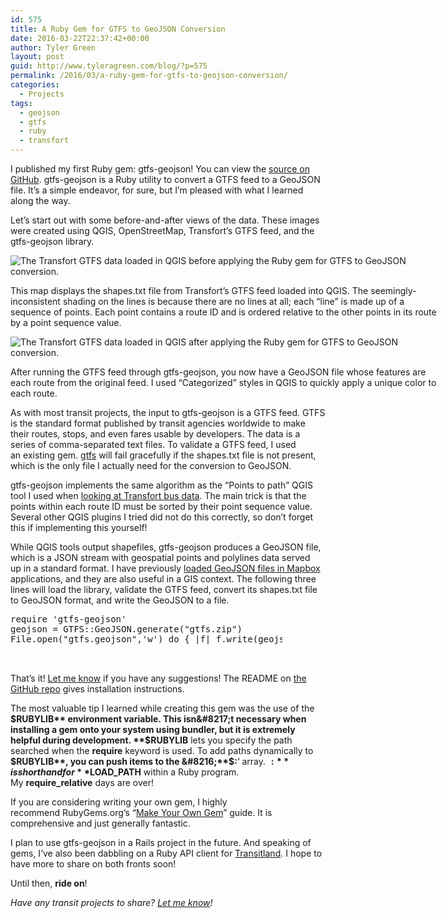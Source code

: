 ```yaml
---
id: 575
title: A Ruby Gem for GTFS to GeoJSON Conversion
date: 2016-03-22T22:37:42+00:00
author: Tyler Green
layout: post
guid: http://www.tyleragreen.com/blog/?p=575
permalink: /2016/03/a-ruby-gem-for-gtfs-to-geojson-conversion/
categories:
  - Projects
tags:
  - geojson
  - gtfs
  - ruby
  - transfort
---
```

I published my first Ruby gem: gtfs-geojson! You can view the <a href="https://github.com/tyleragreen/gtfs-geojson" target="_blank">source on GitHub</a>. gtfs-geojson is a Ruby utility to convert a GTFS feed to a GeoJSON file. It&#8217;s a simple endeavor, for sure, but I&#8217;m pleased with what I learned along the way.

Let&#8217;s start out with some before-and-after views of the data. These images were created using QGIS, OpenStreetMap, Transfort&#8217;s GTFS feed, and the gtfs-geojson library.

<div style="width: 686px" class="wp-caption aligncenter">
  <img src="http://i0.wp.com/www.tyleragreen.com/blog_files/2016-03-gtfs-geojson/gtfs.png?resize=676%2C449" alt="The Transfort GTFS data loaded in QGIS before applying the Ruby gem for GTFS to GeoJSON conversion." data-recalc-dims="1" />
  
  <p class="wp-caption-text">
    This map displays the shapes.txt file from Transfort&#8217;s GTFS feed loaded into QGIS. The seemingly-inconsistent shading on the lines is because there are no lines at all; each &#8220;line&#8221; is made up of a sequence of points. Each point contains a route ID and is ordered relative to the other points in its route by a point sequence value.
  </p>
</div>

<div style="width: 686px" class="wp-caption aligncenter">
  <img src="http://i0.wp.com/www.tyleragreen.com/blog_files/2016-03-gtfs-geojson/geojson.png?resize=676%2C448" alt="The Transfort GTFS data loaded in QGIS after applying the Ruby gem for GTFS to GeoJSON conversion." data-recalc-dims="1" />
  
  <p class="wp-caption-text">
    After running the GTFS feed through gtfs-geojson, you now have a GeoJSON file whose features are each route from the original feed. I used &#8220;Categorized&#8221; styles in QGIS to quickly apply a unique color to each route.
  </p>
</div>

As with most transit projects, the input to gtfs-geojson is a GTFS feed. GTFS is the standard format published by transit agencies worldwide to make their routes, stops, and even fares usable by developers. The data is a series of comma-separated text files. To validate a GTFS feed, I used an existing gem. <a href="https://github.com/nerdEd/gtfs" target="_blank">gtfs</a> will fail gracefully if the shapes.txt file is not present, which is the only file I actually need for the conversion to GeoJSON.

gtfs-geojson implements the same algorithm as the &#8220;Points to path&#8221; QGIS tool I used when <a href="http://www.tyleragreen.com/blog/2016/01/transfort-bus-stops-through-the-lens-of-gis/" target="_blank">looking at Transfort bus data</a>. The main trick is that the points within each route ID must be sorted by their point sequence value. Several other QGIS plugins I tried did not do this correctly, so don&#8217;t forget this if implementing this yourself!

While QGIS tools output shapefiles, gtfs-geojson produces a GeoJSON file, which is a JSON stream with geospatial points and polylines data served up in a standard format. I have previously <a href="http://www.tyleragreen.com/blog/2016/02/new-york-city-transit-frequency-visualization/" target="_blank">loaded GeoJSON files in Mapbox</a> applications, and they are also useful in a GIS context. The following three lines will load the library, validate the GTFS feed, convert its shapes.txt file to GeoJSON format, and write the GeoJSON to a file.

<pre><div class="codecolorer-container text default" style="overflow:auto;white-space:nowrap;width:435px;">
  <div class="text codecolorer">
    require 'gtfs-geojson'<br />
    geojson = GTFS::GeoJSON.generate("gtfs.zip")<br />
    File.open("gtfs.geojson",'w') do { |f| f.write(geojson) }
  </div>
</div>

</pre>

That&#8217;s it! [Let me know](http://www.tyleragreen.com/contact) if you have any suggestions! The README on <a href="https://github.com/tyleragreen/gtfs-geojson" target="_blank">the GitHub repo</a> gives installation instructions.

The most valuable tip I learned while creating this gem was the use of the **$RUBYLIB** environment variable. This isn&#8217;t necessary when installing a gem onto your system using bundler, but it is extremely helpful during development. **$RUBYLIB** lets you specify the path searched when the **require** keyword is used. To add paths dynamically to **$RUBYLIB**, you can push items to the &#8216;**$:**&#8216; array. **$:** is shorthand for **$LOAD_PATH** within a Ruby program. My **require_relative** days are over!

If you are considering writing your own gem, I highly recommend RubyGems.org&#8217;s &#8220;<a href="http://guides.rubygems.org/make-your-own-gem/" target="_blank">Make Your Own Gem</a>&#8221; guide. It is comprehensive and just generally fantastic.

I plan to use gtfs-geojson in a Rails project in the future. And speaking of gems, I&#8217;ve also been dabbling on a Ruby API client for <a href="http://transit.land/" target="_blank">Transitland</a>. I hope to have more to share on both fronts soon!

Until then, **ride on**!

_Have any transit projects to share? [Let me know](http://www.tyleragreen.com/contact)!_